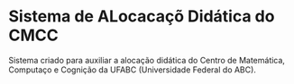 # Sistema de ALocacaçõ Didática do CMCC

Sistema criado para auxiliar a alocação didática do Centro de Matemática, Computaço e Cognição da UFABC (Universidade Federal do ABC).

